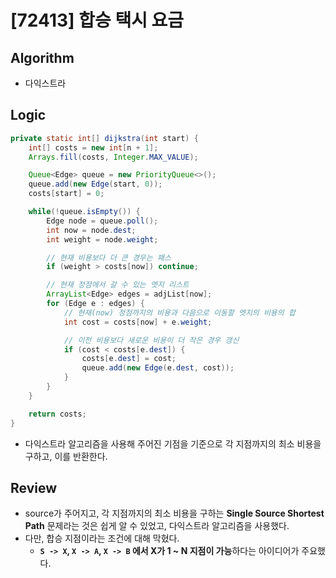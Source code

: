 # [72413] 합승 택시 요금

## Algorithm
- 다익스트라

## Logic

```java
private static int[] dijkstra(int start) {
    int[] costs = new int[n + 1];
    Arrays.fill(costs, Integer.MAX_VALUE);

    Queue<Edge> queue = new PriorityQueue<>();
    queue.add(new Edge(start, 0));
    costs[start] = 0;

    while(!queue.isEmpty()) {
        Edge node = queue.poll();
        int now = node.dest;
        int weight = node.weight;

        // 현재 비용보다 더 큰 경우는 패스
        if (weight > costs[now]) continue;

        // 현재 정점에서 갈 수 있는 엣지 리스트
        ArrayList<Edge> edges = adjList[now];
        for (Edge e : edges) {
            // 현재(now) 정점까지의 비용과 다음으로 이동할 엣지의 비용의 합
            int cost = costs[now] + e.weight;

            // 이전 비용보다 새로운 비용이 더 작은 경우 갱신
            if (cost < costs[e.dest]) {
                costs[e.dest] = cost;
                queue.add(new Edge(e.dest, cost));
            }
        }
    }

    return costs;
}
```
- 다익스트라 알고리즘을 사용해 주어진 기점을 기준으로 각 지점까지의 최소 비용을 구하고, 이를 반환한다.

## Review
- source가 주어지고, 각 지점까지의 최소 비용을 구하는 **Single Source Shortest Path** 문제라는 것은 쉽게 알 수 있었고, 다익스트라 알고리즘을 사용했다.
- 다만, 합승 지점이라는 조건에 대해 막혔다. 
  - **`S -> X`, `X -> A`, `X -> B` 에서 X가 1 ~ N 지점이 가능**하다는 아이디어가 주요했다.